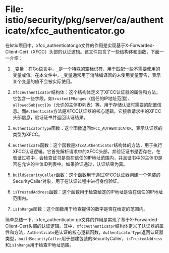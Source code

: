 # File: istio/security/pkg/server/ca/authenticate/xfcc_authenticator.go

在Istio项目中，xfcc_authenticator.go文件的作用是实现基于X-Forwarded-Client-Cert（XFCC）头部的认证逻辑。该文件包含了一些结构体和函数，下面一一介绍：

1. `_`变量：在Go语言中，`_`是一个特殊的空标识符，用于匹配一些不需要使用的变量或值。在本文件中，`_`变量通常用于消除编译器的未使用变量警告，表示某个变量的值不会被实际使用。

2. `XfccAuthenticator`结构体：这个结构体定义了XFCC认证器的属性和方法。它包含一些字段，如`trustedIPRanges`（信任的IP地址范围）、`allowedSubjectIDs`（允许的主体ID列表）等，用于存储认证时需要的配置信息。而`Authenticate`方法是XFCC认证器的核心逻辑，它接收请求中的XFCC头部信息，验证证书并返回认证结果。

3. `AuthenticatorType`函数：这个函数返回`XFCC_AUTHENTICATOR`，表示认证器的类型为XFCC。

4. `Authenticate`函数：这个函数是`XfccAuthenticator`结构体的方法，用于执行XFCC认证逻辑。它首先解析请求中的XFCC头部，并验证证书是否存在。在验证过程中，会检查证书是否在信任的IP地址范围内，并且证书中的主体ID是否在允许的主体ID列表中。如果验证通过，认证结果为真。

5. `buildSecurityCaller`函数：这个函数用于通过XFCC认证器创建一个包装的SecurityCaller对象，用于在认证过程中进行身份验证。

6. `isTrustedAddress`函数：这个函数用于检查给定的IP地址是否在信任的IP地址范围内。

7. `isInRange`函数：这个函数用于检查提供的数字是否在给定的范围内。

简单总结一下，xfcc_authenticator.go文件的作用是实现了基于X-Forwarded-Client-Cert头部的认证逻辑。其中，`XfccAuthenticator`结构体定义了认证器的属性和方法，`Authenticate`是认证的核心逻辑函数，`AuthenticatorType`返回认证器类型，`buildSecurityCaller`用于创建包装的SecurityCaller，`isTrustedAddress`和`isInRange`用于检查IP地址范围。

